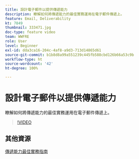 ```yaml
---
title: 設計電子郵件以提供傳遞能力
description: 瞭解如何將傳遞能力的最佳實務運用在電子郵件傳遞上。
feature: Email, Deliverability
kt: 7849
thumbnail: 333471.jpg
doc-type: feature video
team: WWFRE
role: User
level: Beginner
exl-id: dda3ca16-204c-4af8-a9d3-713d14865d61
source-git-commit: b1b8d8a99a551239c445fb588cbd126b66a53c9b
workflow-type: ht
source-wordcount: '42'
ht-degree: 100%

---
```


# 設計電子郵件以提供傳遞能力

瞭解如何將傳遞能力的最佳實務運用在電子郵件傳遞上。

>[!VIDEO](https://video.tv.adobe.com/v/333471?quality=12&learn=on)

## 其他資源

[傳遞能力最佳實務指南](https://experienceleague.adobe.com/docs/deliverability-learn/deliverability-best-practice-guide/introduction.html?lang=zh-Hant)
